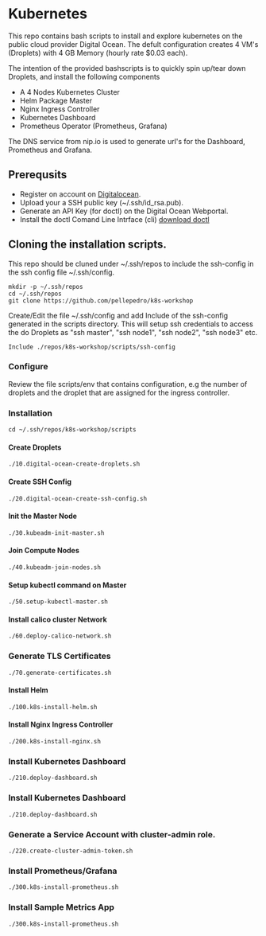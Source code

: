 # Kubernetes

This repo contains bash scripts to install and explore kubernetes on the public cloud provider Digital Ocean. The defult configuration creates 4 VM's (Droplets)
with 4 GB Memory (hourly rate $0.03 each).

The intention of the provided bashscripts is to quickly spin up/tear down Droplets, and install the following components
   
- A 4 Nodes Kubernetes Cluster
- Helm Package Master
- Nginx Ingress Controller
- Kubernetes Dashboard
- Prometheus Operator (Prometheus, Grafana)

The DNS service from nip.io is used to generate url's for the Dashboard, Prometheus and Grafana.


## Prerequsits

- Register on account on [Digitalocean](https://www.digitalocean.com).
- Upload your a SSH public key (~/.ssh/id_rsa.pub).
- Generate an API Key (for doctl) on the  Digital Ocean Webportal.
- Install the doctl Comand Line Intrface (cli) [download doctl](https://github.com/digitalocean/doctl)


## Cloning the installation scripts.
This repo should be cluned under ~/.ssh/repos to include the ssh-config in the ssh config file ~/.ssh/config. 

```
mkdir -p ~/.ssh/repos
cd ~/.ssh/repos
git clone https://github.com/pellepedro/k8s-workshop

```

Create/Edit the file ~/.ssh/config and add Include of the ssh-config generated in the scripts directory. This will setup ssh credentials to access the do Droplets as "ssh master", "ssh node1", "ssh node2", "ssh node3" etc.


```
Include ./repos/k8s-workshop/scripts/ssh-config

```

### Configure 
Review the file scripts/env that contains configuration, e.g the number of droplets and the droplet that are assigned for the ingress controller. 


### Installation

```
cd ~/.ssh/repos/k8s-workshop/scripts
```

#### Create Droplets

```
./10.digital-ocean-create-droplets.sh
```

#### Create SSH Config
```
./20.digital-ocean-create-ssh-config.sh
```

#### Init the Master Node
```
./30.kubeadm-init-master.sh
```

#### Join Compute Nodes
```
./40.kubeadm-join-nodes.sh
``` 

#### Setup kubectl command on Master
```
./50.setup-kubectl-master.sh
```

#### Install calico cluster Network
```
./60.deploy-calico-network.sh
```

### Generate TLS Certificates
```
./70.generate-certificates.sh
```

#### Install Helm
```
./100.k8s-install-helm.sh
```

#### Install Nginx Ingress Controller
```
./200.k8s-install-nginx.sh
```

### Install Kubernetes Dashboard
```
./210.deploy-dashboard.sh
```

### Install Kubernetes Dashboard
```
./210.deploy-dashboard.sh
```

### Generate a Service Account with cluster-admin role.
```
./220.create-cluster-admin-token.sh
```

### Install Prometheus/Grafana 
```
./300.k8s-install-prometheus.sh
```

### Install Sample Metrics App
```
./300.k8s-install-prometheus.sh
```



